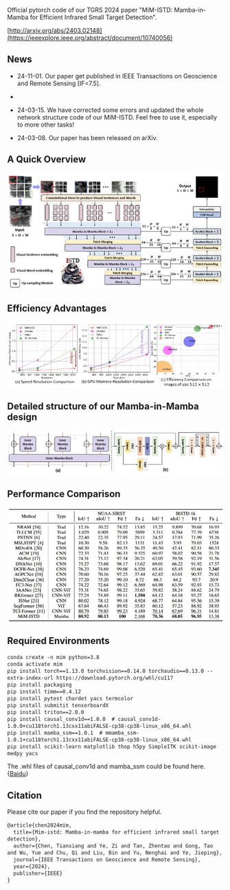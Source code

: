 Official pytorch code of our TGRS 2024 paper "MiM-ISTD: Mamba-in-Mamba for Efficient Infrared Small Target Detection". 

[http://arxiv.org/abs/2403.02148](https://ieeexplore.ieee.org/abstract/document/10740056)

## News

* 24-11-01. Our paper get published in IEEE Transactions on Geoscience and Remote Sensing [IF=7.5].
* 
* 24-03-15. We have corrected some errors and updated the whole network structure code of our MiM-ISTD. Feel free to use it, especially to more other tasks!

* 24-03-08. Our paper has been released on arXiv.

## A Quick Overview

![image](https://github.com/txchen-USTC/MiM-ISTD/blob/main/asset/overview.jpg)

## Efficiency Advantages

![image](https://github.com/txchen-USTC/MiM-ISTD/blob/main/asset/efficiency.jpg)

## Detailed structure of our Mamba-in-Mamba design

![image](https://github.com/txchen-USTC/MiM-ISTD/blob/main/asset/structure.jpg)

## Performance Comparison

![image](https://github.com/txchen-USTC/MiM-ISTD/blob/main/asset/performance.jpg)

## Required Environments

```
conda create -n mim python=3.8
conda activate mim
pip install torch==1.13.0 torchvision==0.14.0 torchaudio==0.13.0 --extra-index-url https://download.pytorch.org/whl/cu117
pip install packaging
pip install timm==0.4.12
pip install pytest chardet yacs termcolor
pip install submitit tensorboardX
pip install triton==2.0.0
pip install causal_conv1d==1.0.0  # causal_conv1d-1.0.0+cu118torch1.13cxx11abiFALSE-cp38-cp38-linux_x86_64.whl
pip install mamba_ssm==1.0.1  # mmamba_ssm-1.0.1+cu118torch1.13cxx11abiFALSE-cp38-cp38-linux_x86_64.whl
pip install scikit-learn matplotlib thop h5py SimpleITK scikit-image medpy yacs
```

The .whl files of causal_conv1d and mamba_ssm could be found here. {[Baidu](https://pan.baidu.com/s/1Uza8g1pkVcbXG1F-2tB0xQ?pwd=p3h9)}

## Citation

Please cite our paper if you find the repository helpful.
```
@article{chen2024mim,
  title={Mim-istd: Mamba-in-mamba for efficient infrared small target detection},
  author={Chen, Tianxiang and Ye, Zi and Tan, Zhentao and Gong, Tao and Wu, Yue and Chu, Qi and Liu, Bin and Yu, Nenghai and Ye, Jieping},
  journal={IEEE Transactions on Geoscience and Remote Sensing},
  year={2024},
  publisher={IEEE}
}
```
